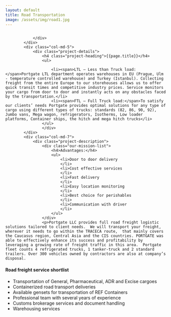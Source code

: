 ```yaml
---
layout: default
title: Road Transportation
image: /assets/img/road1.jpg
---
```


<!-- start Project Details section -->
<section class="project-details-section section-padding">
    <div class="container">
        <div class="row">
            <div class="col-md-12">
                <div class="project-gallery-slider">
                    <div class="project-single-image">
                        <img src="{{site.baseurl}}/assets/img/road1.jpg" alt="">
                    </div>
                     <div class="project-single-image">
                        <img src="{{site.baseurl}}/assets/img/road2.jpg" alt="">
                    </div>
                     <div class="project-single-image">
                        <img src="{{site.baseurl}}/assets/img/road3.jpg" alt="">
                    </div>
            
                </div>
            </div>
            <div class="col-md-5">
                <div class="project-details">
                    <h4 class="project-heading">{{page.title}}</h4>
                    <ul>
                        
                        <li><span>LTL – Less than Truck load:</span>Portgate LTL department operates warehouses in EU (Prague, Ulm - temperature controlled warehouse) and Turkey (Istanbul). Collecting freight from the entire Europe to our storehouses allows us to offer quick transit times and competitive industry prices. Service monitors your cargo from door to door and instantly acts on any obstacles faced by the transportation.</li>
                        <li><span>FTL – Full Truck load:</span>To satisfy our clients’ needs Portgate provides optimal solutions for any type of cargo using different types of trucks: standards (82, 86, 90, 92), Jumbo vans, Mega wagon, refrigerators, Isotherms, Low loader platforms, Container ships, the hitch and mega hitch trucks</li>
                    </ul>
                    </div>
            </div>
            <div class="col-md-7">
                <div class="project-description">
                    <div class="our-mission-list">
                        <h4>Advantages:</h4>
                        <ul>
                            <li>Door to door delivery
                            </li>
                            <li>Cost effective services
                            </li>
                            <li>Fast delivery
                            </li>
                            <li>Easy location monitoring
                            </li>
                            <li>Best choice for perishables
                            </li>
                            <li>Communication with driver
                            </li>
                        </ul>
                    </div>
                    <p>Portgate LLC provides full road freight logistic solutions tailored to client needs.  We will transport your freight, wherever it needs to go within the TRACECA route,  that mainly covers the Caucasus region, Central Asia and the CIS countries. PORTGATE was able to effectively enhance its success and profitability by leveraging a growing rate of freight traffic in this area.  Portgate fleet counts 4 refrigerated trucks, 1 tanker-truck and 2 standard trailers. Over 300 vehicles owned by contractors are also at company’s disposal.
</p>
                    <div class="our-mission-list">
                        <h4>Road freight service shortlist</h4>
                        <ul>
                            <li>Transportation of General, Pharmaceutical, ADR and Excise cargoes
                            </li>
                            <li>Containerized road transport deliveries
                            </li>
                            <li>Available gensets for transportation of REF Containers
                            </li>
                            <li>Professional team with several years of experience
                            </li>
                            <li>Customs brokerage services and document handling
                            </li>
                            <li>Warehousing services
                            </li>
                        </ul>
                    </div>
                </div>
            </div>
        </div>
    </div>
</section>
<!-- end of Project Details section -->